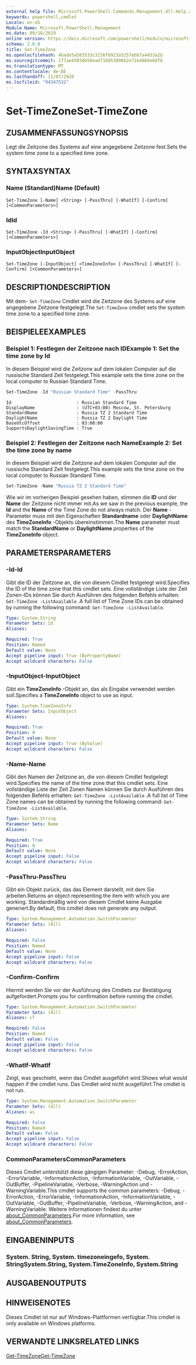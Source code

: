 ```yaml
---
external help file: Microsoft.PowerShell.Commands.Management.dll-Help.xml
keywords: powershell,cmdlet
Locale: en-US
Module Name: Microsoft.PowerShell.Management
ms.date: 09/18/2019
online version: https://docs.microsoft.com/powershell/module/microsoft.powershell.management/set-timezone?view=powershell-7.1&WT.mc_id=ps-gethelp
schema: 2.0.0
title: Set-TimeZone
ms.openlocfilehash: 4bade5a583533c3156fb923a5257ebb7a4453a2b
ms.sourcegitcommit: 177ae45034b58ead716853096b2e72e4864e6df6
ms.translationtype: MT
ms.contentlocale: de-DE
ms.lasthandoff: 11/07/2020
ms.locfileid: "94347532"
---
```

# <span data-ttu-id="a19a9-103">Set-TimeZone</span><span class="sxs-lookup"><span data-stu-id="a19a9-103">Set-TimeZone</span></span>

## <span data-ttu-id="a19a9-104">ZUSAMMENFASSUNG</span><span class="sxs-lookup"><span data-stu-id="a19a9-104">SYNOPSIS</span></span>
<span data-ttu-id="a19a9-105">Legt die Zeitzone des Systems auf eine angegebene Zeitzone fest.</span><span class="sxs-lookup"><span data-stu-id="a19a9-105">Sets the system time zone to a specified time zone.</span></span>

## <span data-ttu-id="a19a9-106">SYNTAX</span><span class="sxs-lookup"><span data-stu-id="a19a9-106">SYNTAX</span></span>

### <span data-ttu-id="a19a9-107">Name (Standard)</span><span class="sxs-lookup"><span data-stu-id="a19a9-107">Name (Default)</span></span>

```
Set-TimeZone [-Name] <String> [-PassThru] [-WhatIf] [-Confirm] [<CommonParameters>]
```

### <span data-ttu-id="a19a9-108">Id</span><span class="sxs-lookup"><span data-stu-id="a19a9-108">Id</span></span>

```
Set-TimeZone -Id <String> [-PassThru] [-WhatIf] [-Confirm] [<CommonParameters>]
```

### <span data-ttu-id="a19a9-109">InputObject</span><span class="sxs-lookup"><span data-stu-id="a19a9-109">InputObject</span></span>

```
Set-TimeZone [-InputObject] <TimeZoneInfo> [-PassThru] [-WhatIf] [-Confirm] [<CommonParameters>]
```

## <span data-ttu-id="a19a9-110">DESCRIPTION</span><span class="sxs-lookup"><span data-stu-id="a19a9-110">DESCRIPTION</span></span>

<span data-ttu-id="a19a9-111">Mit dem- `Set-TimeZone` Cmdlet wird die Zeitzone des Systems auf eine angegebene Zeitzone festgelegt.</span><span class="sxs-lookup"><span data-stu-id="a19a9-111">The `Set-TimeZone` cmdlet sets the system time zone to a specified time zone.</span></span>

## <span data-ttu-id="a19a9-112">BEISPIELE</span><span class="sxs-lookup"><span data-stu-id="a19a9-112">EXAMPLES</span></span>

### <span data-ttu-id="a19a9-113">Beispiel 1: Festlegen der Zeitzone nach ID</span><span class="sxs-lookup"><span data-stu-id="a19a9-113">Example 1: Set the time zone by Id</span></span>

<span data-ttu-id="a19a9-114">In diesem Beispiel wird die Zeitzone auf dem lokalen Computer auf die russische Standard Zeit festgelegt.</span><span class="sxs-lookup"><span data-stu-id="a19a9-114">This example sets the time zone on the local computer to Russian Standard Time.</span></span>

```powershell
Set-TimeZone -Id "Russian Standard Time" -PassThru
```

```Output
Id                         : Russian Standard Time
DisplayName                : (UTC+03:00) Moscow, St. Petersburg
StandardName               : Russia TZ 2 Standard Time
DaylightName               : Russia TZ 2 Daylight Time
BaseUtcOffset              : 03:00:00
SupportsDaylightSavingTime : True
```

### <span data-ttu-id="a19a9-115">Beispiel 2: Festlegen der Zeitzone nach Name</span><span class="sxs-lookup"><span data-stu-id="a19a9-115">Example 2: Set the time zone by name</span></span>

<span data-ttu-id="a19a9-116">In diesem Beispiel wird die Zeitzone auf dem lokalen Computer auf die russische Standard Zeit festgelegt.</span><span class="sxs-lookup"><span data-stu-id="a19a9-116">This example sets the time zone on the local computer to Russian Standard Time.</span></span>

```powershell
Set-TimeZone -Name "Russia TZ 2 Standard Time"
```

<span data-ttu-id="a19a9-117">Wie wir im vorherigen Beispiel gesehen haben, stimmen die **ID** und der **Name** der Zeitzone nicht immer mit.</span><span class="sxs-lookup"><span data-stu-id="a19a9-117">As we saw in the previous example, the **Id** and the **Name** of the Time Zone do not always match.</span></span>
<span data-ttu-id="a19a9-118">Der **Name** -Parameter muss mit den Eigenschaften **Standardname** oder **DaylightName** des **TimeZoneInfo** -Objekts übereinstimmen.</span><span class="sxs-lookup"><span data-stu-id="a19a9-118">The **Name** parameter must match the **StandardName** or **DaylightName** properties of the **TimeZoneInfo** object.</span></span>

## <span data-ttu-id="a19a9-119">PARAMETERS</span><span class="sxs-lookup"><span data-stu-id="a19a9-119">PARAMETERS</span></span>

### <span data-ttu-id="a19a9-120">-Id</span><span class="sxs-lookup"><span data-stu-id="a19a9-120">-Id</span></span>

<span data-ttu-id="a19a9-121">Gibt die ID der Zeitzone an, die von diesem Cmdlet festgelegt wird.</span><span class="sxs-lookup"><span data-stu-id="a19a9-121">Specifies the ID of the time zone that this cmdlet sets.</span></span> <span data-ttu-id="a19a9-122">Eine vollständige Liste der Zeit Zonen-IDs können Sie durch Ausführen des folgenden Befehls erhalten: `Get-TimeZone -ListAvailable` .</span><span class="sxs-lookup"><span data-stu-id="a19a9-122">A full list of Time Zone IDs can be obtained by running the following command: `Get-TimeZone -ListAvailable`.</span></span>

```yaml
Type: System.String
Parameter Sets: Id
Aliases:

Required: True
Position: Named
Default value: None
Accept pipeline input: True (ByPropertyName)
Accept wildcard characters: False
```

### <span data-ttu-id="a19a9-123">-InputObject</span><span class="sxs-lookup"><span data-stu-id="a19a9-123">-InputObject</span></span>

<span data-ttu-id="a19a9-124">Gibt ein **TimeZoneInfo** -Objekt an, das als Eingabe verwendet werden soll.</span><span class="sxs-lookup"><span data-stu-id="a19a9-124">Specifies a **TimeZoneInfo** object to use as input.</span></span>

```yaml
Type: System.TimeZoneInfo
Parameter Sets: InputObject
Aliases:

Required: True
Position: 0
Default value: None
Accept pipeline input: True (ByValue)
Accept wildcard characters: False
```

### <span data-ttu-id="a19a9-125">-Name</span><span class="sxs-lookup"><span data-stu-id="a19a9-125">-Name</span></span>

<span data-ttu-id="a19a9-126">Gibt den Namen der Zeitzone an, die von diesem Cmdlet festgelegt wird.</span><span class="sxs-lookup"><span data-stu-id="a19a9-126">Specifies the name of the time zone that this cmdlet sets.</span></span> <span data-ttu-id="a19a9-127">Eine vollständige Liste der Zeit Zonen Namen können Sie durch Ausführen des folgenden Befehls erhalten: `Get-TimeZone -ListAvailable` .</span><span class="sxs-lookup"><span data-stu-id="a19a9-127">A full list of Time Zone names can be obtained by running the following command: `Get-TimeZone -ListAvailable`.</span></span>

```yaml
Type: System.String
Parameter Sets: Name
Aliases:

Required: True
Position: 0
Default value: None
Accept pipeline input: False
Accept wildcard characters: False
```

### <span data-ttu-id="a19a9-128">-PassThru</span><span class="sxs-lookup"><span data-stu-id="a19a9-128">-PassThru</span></span>

<span data-ttu-id="a19a9-129">Gibt ein Objekt zurück, das das Element darstellt, mit dem Sie arbeiten.</span><span class="sxs-lookup"><span data-stu-id="a19a9-129">Returns an object representing the item with which you are working.</span></span> <span data-ttu-id="a19a9-130">Standardmäßig wird von diesem Cmdlet keine Ausgabe generiert.</span><span class="sxs-lookup"><span data-stu-id="a19a9-130">By default, this cmdlet does not generate any output.</span></span>

```yaml
Type: System.Management.Automation.SwitchParameter
Parameter Sets: (All)
Aliases:

Required: False
Position: Named
Default value: None
Accept pipeline input: False
Accept wildcard characters: False
```

### <span data-ttu-id="a19a9-131">-Confirm</span><span class="sxs-lookup"><span data-stu-id="a19a9-131">-Confirm</span></span>

<span data-ttu-id="a19a9-132">Hiermit werden Sie vor der Ausführung des Cmdlets zur Bestätigung aufgefordert.</span><span class="sxs-lookup"><span data-stu-id="a19a9-132">Prompts you for confirmation before running the cmdlet.</span></span>

```yaml
Type: System.Management.Automation.SwitchParameter
Parameter Sets: (All)
Aliases: cf

Required: False
Position: Named
Default value: False
Accept pipeline input: False
Accept wildcard characters: False
```

### <span data-ttu-id="a19a9-133">-WhatIf</span><span class="sxs-lookup"><span data-stu-id="a19a9-133">-WhatIf</span></span>

<span data-ttu-id="a19a9-134">Zeigt, was geschieht, wenn das Cmdlet ausgeführt wird.</span><span class="sxs-lookup"><span data-stu-id="a19a9-134">Shows what would happen if the cmdlet runs.</span></span> <span data-ttu-id="a19a9-135">Das Cmdlet wird nicht ausgeführt.</span><span class="sxs-lookup"><span data-stu-id="a19a9-135">The cmdlet is not run.</span></span>

```yaml
Type: System.Management.Automation.SwitchParameter
Parameter Sets: (All)
Aliases: wi

Required: False
Position: Named
Default value: False
Accept pipeline input: False
Accept wildcard characters: False
```

### <span data-ttu-id="a19a9-136">CommonParameters</span><span class="sxs-lookup"><span data-stu-id="a19a9-136">CommonParameters</span></span>

<span data-ttu-id="a19a9-137">Dieses Cmdlet unterstützt diese gängigen Parameter: -Debug, -ErrorAction, -ErrorVariable, -InformationAction, -InformationVariable, -OutVariable, -OutBuffer, -PipelineVariable, -Verbose, -WarningAction und -WarningVariable.</span><span class="sxs-lookup"><span data-stu-id="a19a9-137">This cmdlet supports the common parameters: -Debug, -ErrorAction, -ErrorVariable, -InformationAction, -InformationVariable, -OutVariable, -OutBuffer, -PipelineVariable, -Verbose, -WarningAction, and -WarningVariable.</span></span> <span data-ttu-id="a19a9-138">Weitere Informationen findest du unter [about_CommonParameters](https://go.microsoft.com/fwlink/?LinkID=113216).</span><span class="sxs-lookup"><span data-stu-id="a19a9-138">For more information, see [about_CommonParameters](https://go.microsoft.com/fwlink/?LinkID=113216).</span></span>

## <span data-ttu-id="a19a9-139">EINGABEN</span><span class="sxs-lookup"><span data-stu-id="a19a9-139">INPUTS</span></span>

### <span data-ttu-id="a19a9-140">System. String, System. timezoneingefo, System. String</span><span class="sxs-lookup"><span data-stu-id="a19a9-140">System.String, System.TimeZoneInfo, System.String</span></span>

## <span data-ttu-id="a19a9-141">AUSGABEN</span><span class="sxs-lookup"><span data-stu-id="a19a9-141">OUTPUTS</span></span>

## <span data-ttu-id="a19a9-142">HINWEISE</span><span class="sxs-lookup"><span data-stu-id="a19a9-142">NOTES</span></span>

<span data-ttu-id="a19a9-143">Dieses Cmdlet ist nur auf Windows-Plattformen verfügbar.</span><span class="sxs-lookup"><span data-stu-id="a19a9-143">This cmdlet is only available on Windows platforms.</span></span>

## <span data-ttu-id="a19a9-144">VERWANDTE LINKS</span><span class="sxs-lookup"><span data-stu-id="a19a9-144">RELATED LINKS</span></span>

[<span data-ttu-id="a19a9-145">Get-TimeZone</span><span class="sxs-lookup"><span data-stu-id="a19a9-145">Get-TimeZone</span></span>](Get-TimeZone.md)
